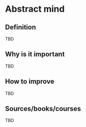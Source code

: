 # Abstract mind

## Definition

TBD

## Why is it important

TBD

## How to improve

TBD

## Sources/books/courses

TBD